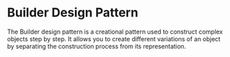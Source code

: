 # Builder Design Pattern
The Builder design pattern is a creational pattern used to construct complex objects step by step. It allows you to create different variations of an object by separating the construction process from its representation.

